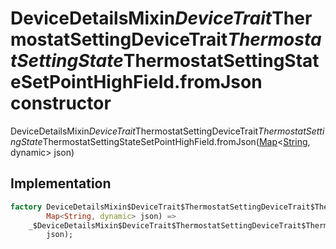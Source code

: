 


# DeviceDetailsMixin$DeviceTrait$ThermostatSettingDeviceTrait$ThermostatSettingState$ThermostatSettingStateSetPointHighField.fromJson constructor







DeviceDetailsMixin$DeviceTrait$ThermostatSettingDeviceTrait$ThermostatSettingState$ThermostatSettingStateSetPointHighField.fromJson([Map](https://api.flutter.dev/flutter/dart-core/Map-class.html)&lt;[String](https://api.flutter.dev/flutter/dart-core/String-class.html), dynamic> json)





## Implementation

```dart
factory DeviceDetailsMixin$DeviceTrait$ThermostatSettingDeviceTrait$ThermostatSettingState$ThermostatSettingStateSetPointHighField.fromJson(
        Map<String, dynamic> json) =>
    _$DeviceDetailsMixin$DeviceTrait$ThermostatSettingDeviceTrait$ThermostatSettingState$ThermostatSettingStateSetPointHighFieldFromJson(
        json);
```







